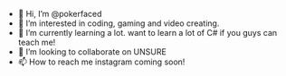- 👋 Hi, I’m @pokerfaced
- 👀 I’m interested in coding, gaming and video creating.
- 🌱 I’m currently learning a lot. want to learn a lot of C# if you guys can teach me!
- 💞️ I’m looking to collaborate on UNSURE
- 📫 How to reach me instagram coming soon!

<!---
pokerfaced/pokerfaced is a ✨ special ✨ person!
--->
